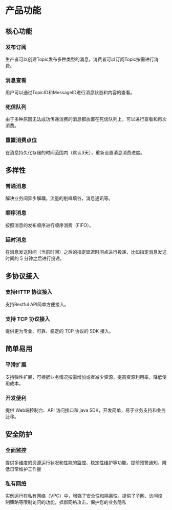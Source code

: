 # 产品功能
## 核心功能
### 发布订阅
生产者可以创建Topic发布多种类型的消息，消费者可以订阅Topic按需进行消费。

### 消息查看
用户可以通过TopicID和MessageID进行消息状态和内容的查看。

### 死信队列
由于多种原因无法成功传递消费的消息都放置在死信队列上，可以进行查看和再次消费。

### 重置消费点位
在消息持久化存储的时间范围内（默认3天），重新设置消息消费进度。

## 多样性
### 普通消息
解决业务间异步解耦，流量的削峰填谷，消息通讯等。

### 顺序消息
按照消息的发布顺序进行顺序消费（FIFO）。

### 延时消息
在消息发送时间（当前时间）之后的指定延迟时间点进行投递，比如指定消息发送时间的 5 分钟之后进行投递。

## 多协议接入
### 支持HTTP 协议接入
支持Restful API简单方便接入。

### 支持 TCP 协议接入
提供更为专业、可靠、稳定的 TCP 协议的 SDK 接入。

## 简单易用
### 平滑扩展
支持弹性扩展，可根据业务情况按需增加或者减少资源，提高资源利用率，降低使用成本。

### 开发便利
提供 Web端控制台、API 访问接口和 java SDK，开发简单，易于业务支持和业务迁移。

## 安全防护
### 全面监控
提供多维度的资源运行状况和性能的监控、稳定性维护等功能，提前预警通知，降低日常维护工作量

### 私有网络
实例运行在私有网络（VPC）中，增强了安全性和隔离性。提供了子网、访问控制策略等限制访问的功能，抵御网络攻击，保护您的业务隐私
